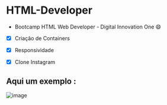 # HTML-Developer 
- Bootcamp HTML Web Developer - Digital Innovation One :smile:​

- [x] Criação de Containers 
- [x] Responsividade
- [x] Clone Instagram 


## Aqui um exemplo :   

![image](https://user-images.githubusercontent.com/65917790/109084301-49582080-76e6-11eb-8741-553ac6860017.png)

